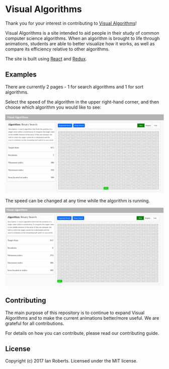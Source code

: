 # Visual Algorithms

Thank you for your interest in contributing to [Visual Algorithms](http://visual-algorithms.surge.sh/)!

Visual Algorithms is a site intended to aid people in their study of common computer science algorithms. When an algorithm is brought to life through animations, students are able to better visualize how it works, as well as compare its efficiency relative to other algorithms.

The site is built using [React](https://facebook.github.io/react/) and [Redux](http://redux.js.org/).

## Examples

There are currently 2 pages - 1 for search algorithms and 1 for sort algorithms.

Select the speed of the algorithm in the upper right-hand corner, and then choose which algorithm you would like to see:

![fast binary search](/images/fast-binary-search.gif)

The speed can be changed at any time while the algorithm is running.

![change speeds](/images/change-speeds.gif)

## Contributing

The main purpose of this repository is to continue to expand Visual Algorithms and to make the current animations better/more useful. We are grateful for all contributions.

For details on how you can contribute, please read our contributing guide.

## License
Copyright (c) 2017 Ian Roberts. Licensed under the MIT license.
